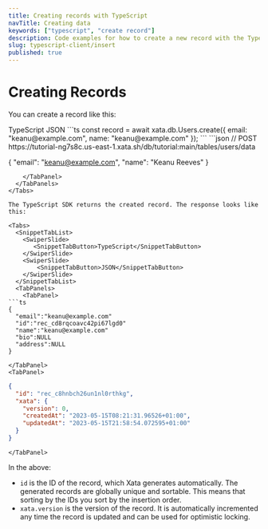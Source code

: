 ```yaml
---
title: Creating records with TypeScript
navTitle: Creating data
keywords: ["typescript", "create record"]
description: Code examples for how to create a new record with the TypeScript client
slug: typescript-client/insert
published: true
---
```


# Creating Records

You can create a record like this:

<Tabs>
  <SnippetTabList>
    <SwiperSlide>
       <SnippetTabButton>TypeScript</SnippetTabButton>
    </SwiperSlide>
    <SwiperSlide>
        <SnippetTabButton>JSON</SnippetTabButton>
    </SwiperSlide>
  </SnippetTabList>
  <TabPanels>
    <TabPanel>
```ts
const record = await xata.db.Users.create({
  email: "keanu@example.com",
  name: "keanu@example.com"
});
```
    </TabPanel>
    <TabPanel>
```json
// POST https://tutorial-ng7s8c.us-east-1.xata.sh/db/tutorial:main/tables/users/data

{
"email": "keanu@example.com",
"name": "Keanu Reeves"
}

````
    </TabPanel>
  </TabPanels>
</Tabs>

The TypeScript SDK returns the created record. The response looks like this:

<Tabs>
  <SnippetTabList>
    <SwiperSlide>
       <SnippetTabButton>TypeScript</SnippetTabButton>
    </SwiperSlide>
    <SwiperSlide>
        <SnippetTabButton>JSON</SnippetTabButton>
    </SwiperSlide>
  </SnippetTabList>
  <TabPanels>
    <TabPanel>
```ts
{
  "email":"keanu@example.com"
  "id":"rec_cd8rqcoavc42pi67lgd0"
  "name":"keanu@example.com"
  "bio":NULL
  "address":NULL
}
````

    </TabPanel>
    <TabPanel>

```json
{
  "id": "rec_c8hnbch26un1nl0rthkg",
  "xata": {
    "version": 0,
    "createdAt": "2023-05-15T08:21:31.96526+01:00",
    "updatedAt": "2023-05-15T21:58:54.072595+01:00"
  }
}
```

    </TabPanel>

  </TabPanels>
</Tabs>

In the above:

- `id` is the ID of the record, which Xata generates automatically. The generated records are globally unique and sortable. This means that sorting by the IDs you sort by the insertion order.
- `xata.version` is the version of the record. It is automatically incremented any time the record is updated and can be used for optimistic locking.
